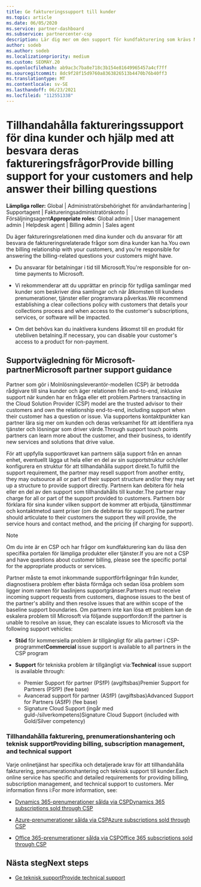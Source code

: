 ```yaml
---
title: Ge faktureringssupport till kunder
ms.topic: article
ms.date: 06/05/2020
ms.service: partner-dashboard
ms.subservice: partnercenter-csp
description: Lär dig mer om den support för kundfakturering som krävs Molnlösningsleverantör CSP-programpartner. Det här stödet omfattar att äga kundfaktureringsrelationen och besvara faktureringsfrågor.
author: sodeb
ms.author: sodeb
ms.localizationpriority: medium
ms.custom: SEOMAY.20
ms.openlocfilehash: ab9ac3c7ba8e718c3b154e81649965457a4cf7ff
ms.sourcegitcommit: 8dc9f28f15d9760a8363826513b4470b76b40ff3
ms.translationtype: MT
ms.contentlocale: sv-SE
ms.lasthandoff: 06/23/2021
ms.locfileid: "112551338"
---
```

# <a name="provide-billing-support-for-your-customers-and-help-answer-their-billing-questions"></a><span data-ttu-id="63187-104">Tillhandahålla faktureringssupport för dina kunder och hjälp med att besvara deras faktureringsfrågor</span><span class="sxs-lookup"><span data-stu-id="63187-104">Provide billing support for your customers and help answer their billing questions</span></span>


<span data-ttu-id="63187-105">**Lämpliga roller:** Global | Administratörsbehörighet för användarhantering | Supportagent | Faktureringsadministratörskonto | Försäljningsagent</span><span class="sxs-lookup"><span data-stu-id="63187-105">**Appropriate roles**: Global admin | User management admin | Helpdesk agent | Billing admin | Sales agent</span></span>

<span data-ttu-id="63187-106">Du äger faktureringsrelationen med dina kunder och du ansvarar för att besvara de faktureringsrelaterade frågor som dina kunder kan ha.</span><span class="sxs-lookup"><span data-stu-id="63187-106">You own the billing relationship with your customers, and you're responsible for answering the billing-related questions your customers might have.</span></span>

- <span data-ttu-id="63187-107">Du ansvarar för betalningar i tid till Microsoft.</span><span class="sxs-lookup"><span data-stu-id="63187-107">You're responsible for on-time payments to Microsoft.</span></span>

- <span data-ttu-id="63187-108">Vi rekommenderar att du upprättar en princip för tydliga samlingar med kunder som beskriver dina samlingar och när åtkomsten till kundens prenumerationer, tjänster eller programvara påverkas.</span><span class="sxs-lookup"><span data-stu-id="63187-108">We recommend establishing a clear collections policy with customers that details your collections process and when access to the customer's subscriptions, services, or software will be impacted.</span></span>

- <span data-ttu-id="63187-109">Om det behövs kan du inaktivera kundens åtkomst till en produkt för utebliven betalning.</span><span class="sxs-lookup"><span data-stu-id="63187-109">If necessary, you can disable your customer's access to a product for non-payment.</span></span>

## <a name="microsoft-partner-support-guidance"></a><span data-ttu-id="63187-110">Supportvägledning för Microsoft-partner</span><span class="sxs-lookup"><span data-stu-id="63187-110">Microsoft partner support guidance</span></span>

<span data-ttu-id="63187-111">Partner som gör i Molnlösningsleverantör-modellen (CSP) är betrodda rådgivare till sina kunder och äger relationen från end-to-end, inklusive support när kunden har en fråga eller ett problem.</span><span class="sxs-lookup"><span data-stu-id="63187-111">Partners transacting in the Cloud Solution Provider (CSP) model are the trusted advisor to their customers and own the relationship end-to-end, including support when their customer has a question or issue.</span></span> <span data-ttu-id="63187-112">Via supportens kontaktpunkter kan partner lära sig mer om kunden och deras verksamhet för att identifiera nya tjänster och lösningar som driver värde.</span><span class="sxs-lookup"><span data-stu-id="63187-112">Through support touch points partners can learn more about the customer, and their business, to identify new services and solutions that drive value.</span></span>

<span data-ttu-id="63187-113">För att uppfylla supportkravet kan partnern sälja support från en annan enhet, eventuellt lägga ut hela eller en del av sin supportstruktur och/eller konfigurera en struktur för att tillhandahålla support direkt.</span><span class="sxs-lookup"><span data-stu-id="63187-113">To fulfill the support requirement, the partner may resell support from another entity, they may outsource all or part of their support structure and/or they may set up a structure to provide support directly.</span></span>  <span data-ttu-id="63187-114">Partnern kan debitera för hela eller en del av den support som tillhandahålls till kunder.</span><span class="sxs-lookup"><span data-stu-id="63187-114">The partner may charge for all or part of the support provided to customers.</span></span> <span data-ttu-id="63187-115">Partnern bör förklara för sina kunder vilken support de kommer att erbjuda, tjänsttimmar och kontaktmetod samt priser (om de debiteras för support).</span><span class="sxs-lookup"><span data-stu-id="63187-115">The partner should articulate to their customers the support they will provide, the service hours and contact method, and the pricing (if charging for support).</span></span> 

>[!Note]
><span data-ttu-id="63187-116">Om du inte är en CSP och har frågor om kundfakturering kan du läsa den specifika portalen för lämpliga produkter eller tjänster.</span><span class="sxs-lookup"><span data-stu-id="63187-116">If you are not a CSP and have questions about customer billing, please see the specific portal for the appropriate products or services.</span></span>

<span data-ttu-id="63187-117">Partner måste ta emot inkommande supportförfrågningar från kunder, diagnostisera problem efter bästa förmåga och sedan lösa problem som ligger inom ramen för baslinjens supportgränser.</span><span class="sxs-lookup"><span data-stu-id="63187-117">Partners must receive incoming support requests from customers, diagnose issues to the best of the partner's ability and then resolve issues that are within scope of the baseline support boundaries.</span></span> <span data-ttu-id="63187-118">Om partnern inte kan lösa ett problem kan de eskalera problem till Microsoft via följande supportfordon:</span><span class="sxs-lookup"><span data-stu-id="63187-118">If the partner is unable to resolve an issue, they can escalate issues to Microsoft via the following support vehicles:</span></span>

- <span data-ttu-id="63187-119">**Stöd** för kommersiella problem är tillgängligt för alla partner i CSP-programmet</span><span class="sxs-lookup"><span data-stu-id="63187-119">**Commercial** issue support is available to all partners in the CSP program</span></span>

- <span data-ttu-id="63187-120">**Support** för tekniska problem är tillgängligt via:</span><span class="sxs-lookup"><span data-stu-id="63187-120">**Technical** issue support is available through:</span></span>

  - <span data-ttu-id="63187-121">Premier Support för partner (PSfP) (avgiftsbas)</span><span class="sxs-lookup"><span data-stu-id="63187-121">Premier Support for Partners (PSfP) (fee base)</span></span>
  - <span data-ttu-id="63187-122">Avancerad support för partner (ASfP) (avgiftsbas)</span><span class="sxs-lookup"><span data-stu-id="63187-122">Advanced Support for Partners (ASfP) (fee base)</span></span>
  - <span data-ttu-id="63187-123">Signature Cloud Support (ingår med guld-/silverkompetens)</span><span class="sxs-lookup"><span data-stu-id="63187-123">Signature Cloud Support (included with Gold/Silver competency)</span></span>

### <a name="providing-billing-subscription-management-and-technical-support"></a><span data-ttu-id="63187-124">Tillhandahålla fakturering, prenumerationshantering och teknisk support</span><span class="sxs-lookup"><span data-stu-id="63187-124">Providing billing, subscription management, and technical support</span></span> 

<span data-ttu-id="63187-125">Varje onlinetjänst har specifika och detaljerade krav för att tillhandahålla fakturering, prenumerationshantering och teknisk support till kunder.</span><span class="sxs-lookup"><span data-stu-id="63187-125">Each online service has specific and detailed requirements for providing billing, subscription management, and technical support to customers.</span></span> <span data-ttu-id="63187-126">Mer information finns i:</span><span class="sxs-lookup"><span data-stu-id="63187-126">For more information, see:</span></span>

- [<span data-ttu-id="63187-127">Dynamics 365-prenumerationer sålda via CSP</span><span class="sxs-lookup"><span data-stu-id="63187-127">Dynamics 365 subscriptions sold through CSP</span></span>](https://www.microsoftpartnercommunity.com/t5/CSP/Microsoft-Partner-Support-Guidance/m-p/5262#M30)

- [<span data-ttu-id="63187-128">Azure-prenumerationer sålda via CSP</span><span class="sxs-lookup"><span data-stu-id="63187-128">Azure subscriptions sold through CSP</span></span>](https://www.microsoftpartnercommunity.com/t5/CSP/Microsoft-Partner-Support-Guidance/m-p/5263#M31)

- [<span data-ttu-id="63187-129">Office 365-prenumerationer sålda via CSP</span><span class="sxs-lookup"><span data-stu-id="63187-129">Office 365 subscriptions sold through CSP</span></span>](https://www.microsoftpartnercommunity.com/t5/CSP/Microsoft-Partner-Support-Guidance/m-p/5264#M32)
 
## <a name="next-steps"></a><span data-ttu-id="63187-130">Nästa steg</span><span class="sxs-lookup"><span data-stu-id="63187-130">Next steps</span></span>

- [<span data-ttu-id="63187-131">Ge teknisk support</span><span class="sxs-lookup"><span data-stu-id="63187-131">Provide technical support</span></span>](provide-technical-support.md)